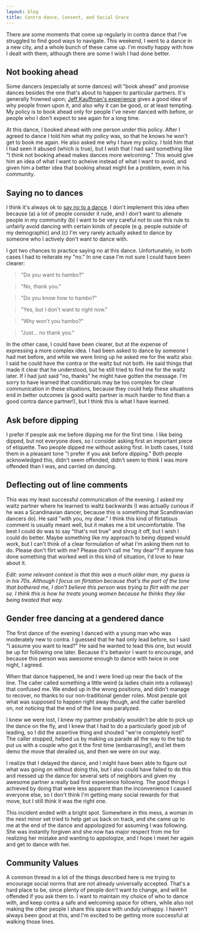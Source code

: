 ```yaml
---
layout: blog
title: Contra dance, Consent, and Social Grace
---
```


There are some moments that come up regularly in contra dance that I've struggled to find good ways to navigate.  This weekend, I went to a dance in a new city, and a whole bunch of these came up.  I'm mostly happy with how I dealt with them, although there are some I wish I had done better.

## Not booking ahead

Some dancers (especially at some dances) will "book ahead" and promise dances besides the one that's about to happen to particular partners.  It's generally frowned upon; [Jeff Kauffman's experience](http://www.jefftk.com/p/booking-ahead-at-contras) gives a good idea of why people frown upon it, and also why it can be good, or at least tempting.  My policy is to book ahead only for people I've never danced with before, or people who I don't expect to see again for a long time.

At this dance, I booked ahead with one person under this policy.  After I agreed to dance I told him what my policy was, so that he knows he won't get to book me again.  He also asked me why I have my policy.  I told him that I had seen it abused (which is true), but I wish that I had said something like "I think not booking ahead makes dances more welcoming."  This would give him an idea of what I want to acheive instead of what I want to avoid, and given him a better idea that booking ahead might be a problem, even in his community.

## Saying no to dances

I think it's always ok to [say no to a dance](http://www.benkuhn.net/contra-etiquette).  I don't implement this idea often because (a) a lot of people consider it rude, and I don't want to alienate people in my community (b) I want to be very careful not to use this rule to unfairly avoid dancing with certain kinds of people (e.g. people outside of my demographic) and (c) I'm very rarely actually asked to dance by someone who I actively don't want to dance with.

I got two chances to practice saying no at this dance.  Unfortunately, in both cases I had to reiterate my "no."  In one case I'm not sure I could have been clearer:

> "Do you want to hambo?"

> "No, thank you."

> "Do you know how to hambo?"

> "Yes, but I don't want to right now."

> "Why won't you hambo?"

> "Just... no thank you."

In the other case, I could have been clearer, but at the expense of expressing a more complex idea.  I had been asked to dance by someone I had met before, and while we were lining up he asked me for the waltz also.  I said he could have the contra or the waltz but not both.  He said things that made it clear that he understood, but he still tried to find me for the waltz later.  If I had just said "no, thanks" he might have gotten the message.  I'm sorry to have learned that conditionals may be too complex for clear communication in these situations, because they could help these situations end in better outcomes (a good waltz partner is much harder to find than a good contra dance partner!), but I think this is what I have learned.

## Ask before dipping

I prefer if people ask me before dipping me for the first time.  I like being dipped, but not everyone does, so I consider asking first an important piece of etiquette.  Two people dipped me without asking first.  In both cases, I told them in a pleasant tone "I prefer if you ask before dipping."  Both people acknowledged this, didn't seem offended, didn't seem to think I was more offended than I was, and carried on dancing.

## Deflecting out of line comments

This was my least successful communication of the evening.  I asked my waltz partner where he learned to waltz backwards (I was actually curious if he was a Scandinavian dancer, because this is something that Scandinavian dancers do).  He said "with you, my dear."  I think this kind of flirtatious comment is usually meant well, but it makes me a bit uncomfortable.  The best I could do was to say "that's not true" and shrug it off, but I wish I could do better.  Maybe something like my approach to being dipped would work, but I can't think of a clear formulation of what I'm asking them not to do.  Please don't flirt with me?  Please don't call me "my dear"?  If anyone has done something that worked well in this kind of situation, I'd love to hear about it.

*Edit:  some relevant context is that this was a much older man, my guess is in his 70s.  Although I focus on flirtation because that's the part of the tone that bothered me, I don't believe this person was trying to flirt with me per se.  I think this is how he treats young women because he thinks they like being treated that way.*

## Gender free dancing at a gendered dance

The first dance of the evening I danced with a young man who was moderately new to contra.  I guessed that he had only lead before, so I said "I assume you want to lead?"  He said he wanted to lead this one, but would be up for following one later.  Because it's behavior I want to encourage, and because this person was awesome enough to dance with twice in one night, I agreed.

When that dance happened, he and I were lined up near the back of the line.  The caller called something a little weird (a ladies chain into a rollaway) that confused me.  We ended up in the wrong positions, and didn't manage to recover, no thanks to our non-traditional gender roles.  Most people got what was supposed to happen right away though, and the caller barelled on, not noticing that the end of the line was paralyzed.  

I knew we were lost, I knew my partner probably wouldn't be able to pick up the dance on the fly, and I knew that I had to do a particularly good job of leading, so I did the assertive thing and shouted "we're completely lost!"  The caller stopped, helped us by making us parade all the way to the top to put us with a couple who got it the first time (embarrasing!), and let them demo the move that derailed us, and then we were on our way.

I realize that I delayed the dance, and I might have been able to figure out what was going on without doing this, but I also could have failed to do this and messed up the dance for several sets of neighbors and given my awesome partner a really bad first experience following.  The good things I achieved by doing that were less apparent than the inconvenience I caused everyone else, so I don't think I'm getting many social rewards for that move, but I still think it was the right one.

This incident ended with a bright spot.  Somewhere in this mess, a woman in the next minor set tried to help get us back on track, and she came up to me at the end of the dance and appologized for assuming I was following.  She was instantly forgiven and she now has major respect from me for realizing her mistake and wanting to appologize, and I hope I meet her again and get to dance with her.

## Community Values

A common thread in a lot of the things described here is me trying to encourage social norms that are not already universally accepted.  That's a hard place to be, since plenty of people don't want to change, and will be offended if you ask them to.  I want to maintain my choice of who to dance with, and keep contra a safe and welcoming space for others, while also not making the other people I share this space with unduly unhappy.  I haven't always been good at this, and I'm excited to be getting more successful at walking those lines.